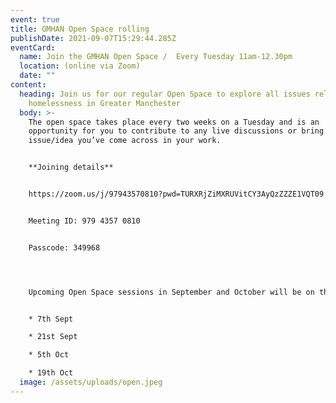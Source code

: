 ```yaml
---
event: true
title: GMHAN Open Space rolling
publishDate: 2021-09-07T15:29:44.285Z
eventCard:
  name: Join the GMHAN Open Space /  Every Tuesday 11am-12.30pm
  location: (online via Zoom)
  date: ""
content:
  heading: Join us for our regular Open Space to explore all issues related to
    homelessness in Greater Manchester
  body: >-
    The open space takes place every two weeks on a Tuesday and is an
    opportunity for you to contribute to any live discussions or bring up an
    issue/idea you’ve come across in your work.


    **Joining details**


    https://zoom.us/j/97943570810?pwd=TURXRjZiMXRUVitCY3AyQzZZZE1VQT09


    Meeting ID: 979 4357 0810


    Passcode: 349968




    Upcoming Open Space sessions in September and October will be on the following dates:


    * 7th Sept

    * 21st Sept

    * 5th Oct

    * 19th Oct
  image: /assets/uploads/open.jpeg
---
```

